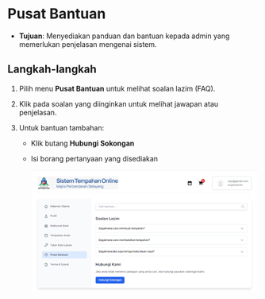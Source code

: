 # Pusat Bantuan

- **Tujuan**: Menyediakan panduan dan bantuan kepada admin yang memerlukan penjelasan mengenai sistem.

## Langkah-langkah

1. Pilih menu **Pusat Bantuan** untuk melihat soalan lazim (FAQ).
2. Klik pada soalan yang diinginkan untuk melihat jawapan atau penjelasan.
3. Untuk bantuan tambahan:

   - Klik butang **Hubungi Sokongan**
   - Isi borang pertanyaan yang disediakan

     ![Rujuk Gambar 5](../../images/bantuan-admin.png)
